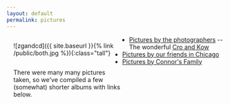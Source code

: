 ```yaml
---
layout: default
permalink: pictures
---
```

<style type="text/css">
p {  
  padding-left: 1rem;
  max-width: 50%;
  float: left;
}

@media screen and (max-width: 30rem) {
  p {
    max-width:100%;
    padding-left: 0rem;
  }
}
</style>

![zgandcd]({{ site.baseurl }}{% link /public/both.jpg %}){:class="tall"}

<p></p>

There were many many pictures taken, so we've compiled a few (somewhat) shorter albums with links below. 


- [Pictures by the photographers](https://photos.app.goo.gl/sH6RaJ7KKf17oCTB6) -- The wonderful [Cro and Kow](https://www.croandkowlove.com)
- [Pictures by our friends in Chicago](https://photos.app.goo.gl/wRCdgRWRyR9agjzh7)
- [Pictures by Connor's Family](https://photos.app.goo.gl/sovaTzATW5V71z5h7)

